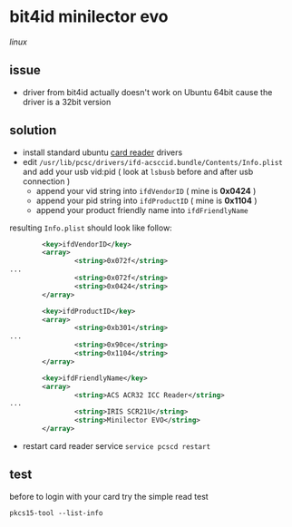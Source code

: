# bit4id minilector evo

*linux*

## issue

- driver from bit4id actually doesn't work on Ubuntu 64bit cause the driver is a 32bit version

## solution

- install standard ubuntu [card reader](https://github.com/devel0/knowledge/blob/master/linux/card-reader.md) drivers
- edit `/usr/lib/pcsc/drivers/ifd-acsccid.bundle/Contents/Info.plist` and add your usb vid:pid ( look at `lsbusb` before and after usb connection )
  - append your vid string into `ifdVendorID` ( mine is **0x0424** )
  - append your pid string into `ifdProductID` ( mine is **0x1104** )
  - append your product friendly name into `ifdFriendlyName`
  
resulting `Info.plist` should look like follow:

```xml
        <key>ifdVendorID</key>
        <array>
                <string>0x072f</string>
...
                <string>0x072f</string>
                <string>0x0424</string>
        </array>

        <key>ifdProductID</key>
        <array>
                <string>0xb301</string>
...
                <string>0x90ce</string>
                <string>0x1104</string>
        </array>

        <key>ifdFriendlyName</key>
        <array>
                <string>ACS ACR32 ICC Reader</string>
...
                <string>IRIS SCR21U</string>
                <string>Minilector EVO</string>
        </array>
```

- restart card reader service `service pcscd restart`

## test

before to login with your card try the simple read test

```
pkcs15-tool --list-info
```
